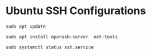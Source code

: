 #   Ubuntu SSH Configurations

    sudo apt update

    sudo apt install openssh-server  net-tools

    sudo systemctl status ssh.service